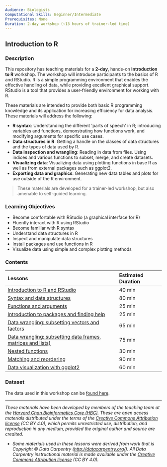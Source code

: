 ```yaml
---
Audience: Biologists
Computational Skills: Beginner/Intermediate
Prerequisites: None
Duration: 2-day workshop (~13 hours of trainer-led time)
---
```


## Introduction to R

### Description
This repository has teaching materials for a **2-day**, hands-on **Introduction to R** workshop. The workshop will introduce participants to the basics of R and RStudio. R is a simple programming environment that enables the effective handling of data, while providing excellent graphical support. RStudio is a tool that provides a user-friendly environment for working with R. 

These materials are intended to provide both basic R programming knowledge and its application for increasing efficiency for data analysis. These materials will address the following:

* **R syntax**: Understanding the different 'parts of speech' in R; introducing variables and functions, demonstrating how functions work, and modifying arguments for specific use cases.
* **Data structures in R**: Getting a handle on the classes of data structures and the types of data used by R.
* **Data inspection and wrangling**: Reading in data from files. Using indices and various functions to subset, merge, and create datasets.
* **Visualizing data**: Visualizing data using plotting functions in base R as well as from external packages such as ggplot2.
* **Exporting data and graphics**: Generating new data tables and plots for use outside of the R environment.

> These materials are developed for a trainer-led workshop, but also amenable to self-guided learning.

### Learning Objectives

* Become comfortable with RStudio (a graphical interface for R)
* Fluently interact with R using RStudio
* Become familiar with R syntax
* Understand data structures in R
* Inspect and manipulate data structures
* Install packages and use functions in R 
* Visualize data using simple and complex plotting methods

### Contents

| Lessons            | Estimated Duration |
|:------------------------|:----------|
|[Introduction to R and RStudio](lessons/01_introR-R-and-RStudio.md) | 40 min |
|[Syntax and data structures](lessons/02_introR-syntax-and-data-structures.md) | 80 min |
|[Functions and arguments](lessons/03_introR-functions-and-arguments.md) | 25 min |
|[Introduction to packages and finding help](lessons/04_introR-packages-and-libraries.md) | 25 min |
|[Data wrangling: subsetting vectors and factors](lessons/05_introR-data-manipulation.md) | 65 min |
|[Data wrangling: subsetting data frames, matrices and lists)](lessons/06_introR-data-manipulation2.md) | 75 min |
|[Nested functions](lessons/07_introR-nested-functions.md) | 30 min |
|[Matching and reordering](lessons/08_advR-matching.md) | 90 min |
|[Data visualization with ggplot2](lessons/09_Rdata_visualization.md) | 60 min |

### Dataset

The data used in this workshop can be [found here](https://github.com/hbctraining/Intro-to-R-with-DGE/tree/master/data).

---
*These materials have been developed by members of the teaching team at the [Harvard Chan Bioinformatics Core (HBC)](http://bioinformatics.sph.harvard.edu/). These are open access materials distributed under the terms of the [Creative Commons Attribution license](https://creativecommons.org/licenses/by/4.0/) (CC BY 4.0), which permits unrestricted use, distribution, and reproduction in any medium, provided the original author and source are credited.*

* *Some materials used in these lessons were derived from work that is Copyright © Data Carpentry (http://datacarpentry.org/). 
All Data Carpentry instructional material is made available under the [Creative Commons Attribution license](https://creativecommons.org/licenses/by/4.0/) (CC BY 4.0).*
